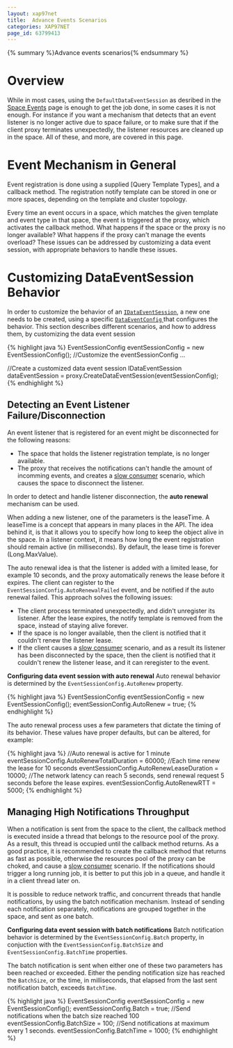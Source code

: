 ```yaml
---
layout: xap97net
title:  Advance Events Scenarios
categories: XAP97NET
page_id: 63799413
---
```


{% summary %}Advance events scenarios{% endsummary %}

# Overview

While in most cases, using the `DefaultDataEventSession` as desribed in the [Space Events](./space-events.html) page is enough to get the job done, in some cases it is not enough. For instance if you want a mechanism that detects that an event listener is no longer active due to space failure, or to make sure that if the client proxy terminates unexpectedly, the listener resources are cleaned up in the space. All of these, and more, are covered in this page.

# Event Mechanism in General

Event registration is done using a supplied [Query Template Types], and a callback method. The registration notify template can be stored in one or more spaces, depending on the template and cluster topology.

Every time an event occurs in a space, which matches the given template and event type in that space, the event is triggered at the proxy, which activates the callback method. What happens if the space or the proxy is no longer available? What happens if the proxy can't manage the events overload? These issues can be addressed by customizing a data event session, with appropriate behaviors to handle these issues.

# Customizing DataEventSession Behavior

In order to customize the behavior of an [`IDataEventSession`](http://www.gigaspaces.com/docs/dotnetdocs6.6/html/T_GigaSpaces_Core_Events_IDataEventSession.htm), a new one needs to be created, using a specific [`DataEventConfig` ](http://www.gigaspaces.com/docs/dotnetdocs6.6/html/T_GigaSpaces_Core_Events_EventSessionConfig.htm) that configures the behavior. This section describes different scenarios, and how to address them, by customizing the data event session

{% highlight java %}
EventSessionConfig eventSessionConfig = new EventSessionConfig();
//Customize the eventSessionConfig
...

//Create a customized data event session
IDataEventSession dataEventSession = proxy.CreateDataEventSession(eventSessionConfig);
{% endhighlight %}

## Detecting an Event Listener Failure/Disconnection

An event listener that is registered for an event might be disconnected for the following reasons:

- The space that holds the listener registration template, is no longer available.
- The proxy that receives the notifications can't handle the amount of incomming events, and creates a [slow consumer](http://wiki.gigaspaces.com/wiki/display/XAP95/Slow+Consumer) scenario, which causes the space to disconnect the listener.

In order to detect and handle listener disconnection, the **auto renewal** mechanism can be used.

When adding a new listener, one of the parameters is the leaseTime. A leaseTime is a concept that appears in many places in the API. The idea behind it, is that it allows you to specify how long to keep the object alive in the space. In a listener context, it means how long the event registration should remain active (in milliseconds). By default, the lease time is forever (Long.MaxValue).

The auto renewal idea is that the listener is added with a limited lease, for example 10 seconds, and the proxy automatically renews the lease before it expires. The client can register to the `EventSessionConfig.AutoRenewalFailed` event, and be notified if the auto renewal failed. This approach solves the following issues:

- The client process terminated unexpectedly, and didn't unregister its listener. After the lease expires, the notify template is removed from the space, instead of staying alive forever.
- If the space is no longer available, then the client is notified that it couldn't renew the listener lease.
- If the client causes a [slow consumer](http://wiki.gigaspaces.com/wiki/display/XAP95/Slow+Consumer) scenario, and as a result its listener has been disconnected by the space, then the client is notified that it couldn't renew the listener lease, and it can reregister to the event.

**Configuring data event session with auto renewal**
Auto renewal behavior is determined by the `EventSessionConfig.AutoRenew` property.

{% highlight java %}
EventSessionConfig eventSessionConfig = new EventSessionConfig();
eventSessionConfig.AutoRenew = true;
{% endhighlight %}

The auto renewal process uses a few parameters that dictate the timing of its behavior. These values have proper defaults, but can be altered, for example:

{% highlight java %}
//Auto renewal is active for 1 minute
eventSessionConfig.AutoRenewTotalDuration = 60000;
//Each time renew the lease for 10 seconds
eventSessionConfig.AutoRenewLeaseDuration = 10000;
//The network latency can reach 5 seconds, send renewal request 5 seconds before the lease expires.
eventSessionConfig.AutoRenewRTT = 5000;
{% endhighlight %}

## Managing High Notifications Throughput

When a notification is sent from the space to the client, the callback method is executed inside a thread that belongs to the resource pool of the proxy. As a result, this thread is occupied until the callback method returns. As a good practice, it is recommended to create the callback method that returns as fast as possible, otherwise the resources pool of the proxy can be choked, and cause a [slow consumer](http://wiki.gigaspaces.com/wiki/display/XAP95/Slow+Consumer) scenario. If the notifications should trigger a long running job, it is better to put this job in a queue, and handle it in a client thread later on.

It is possible to reduce network traffic, and concurrent threads that handle notifications, by using the batch notification mechanism. Instead of sending each notification separately, notifications are grouped together in the space, and sent as one batch.

**Configuring data event session with batch notifications**
Batch notification behavior is determined by the `EventSessionConfig.Batch` property, in conjuction with the `EventSessionConfig.BatchSize` and `EventSessionConfig.BatchTime` properties.

The batch notification is sent when either one of these two parameters has been reached or exceeded. Either the pending notification size has reached the `BatchSize`, or the time, in milliseconds, that elapsed from the last sent notification batch, exceeds `BatchTime`.

{% highlight java %}
EventSessionConfig eventSessionConfig = new EventSessionConfig();
eventSessionConfig.Batch = true;
//Send notifications when the batch size reached 100
eventSessionConfig.BatchSize = 100;
//Send notifications at maximum every 1 seconds.
eventSessionConfig.BatchTime = 1000;
{% endhighlight %}
